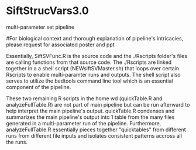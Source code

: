 # SiftStrucVars3.0
multi-parameter set pipeline

#For biological context and thorough explanation of pipeline's intricacies, please request for associated poster and ppt

Essentially, SiftSVFunc.R is the source code and the ./Rscripts folder's files are calling functions from that source code. The ./Rscripts 
are linked together in a a shell script (NEWsiftSVMaster.sh) that loops over certain Rscripts to enable multi-paramter runs and outputs. 
The shell script also serves to utilize the bedtools command line tool which is an essential component of the pipeline. 

These two remaining R scripts in the home wd (quickTable.R and analyzeFullTable.R) are not part of main pipeline but can be run afterward
to help interpret the main pipeline's output.  quickTable.R condenses and summarizes the main pipeline's output into 1 table from the many 
files generated in a multi-parameter run of the pipeline. Furthermore, analyzeFullTable.R essentially pieces together "quicktables" from 
different runs from different file inputs and isolates consistent patterns accross all the runs.  


